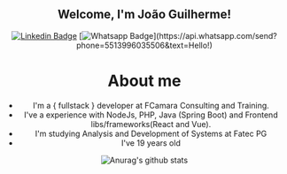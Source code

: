 <div align="center">
  <h2 color="blue">Welcome, I'm João Guilherme!</h2>




[![Linkedin Badge](https://img.shields.io/badge/-LinkedIn-blue?style=flat-square&logo=Linkedin&logoColor=white&link=https://www.linkedin.com/in/jgsouzadev//)](https://www.linkedin.com/in/jgsouzadev//)
[![Whatsapp Badge](https://img.shields.io/badge/-Whatsapp-4CA143?style=flat-square&labelColor=4CA143&logo=whatsapp&logoColor=white&link=https://api.whatsapp.com/send?phone=5513996035506&text=Eai!)](https://api.whatsapp.com/send?phone=5513996035506&text=Hello!)


<h1>About me</h1>

<ul>
<li>I'm a { fullstack } developer at FCamara Consulting and Training.</li>

<li>I've a experience with NodeJs, PHP, Java (Spring Boot) and Frontend libs/frameworks(React and Vue).</li> 

<li>I'm studying Analysis and Development of Systems at Fatec PG</li>

<li>I've 19 years old </li>

</ul>

![Anurag's github stats](https://github-readme-stats.vercel.app/api?username=jgsouzadev&show_icons=true&theme=radical)

</div>
